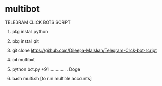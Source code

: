 # multibot

TELEGRAM CLICK BOTS SCRIPT


1. pkg install python

2. pkg install git

3. git clone https://github.com/Dileepa-Malshan/Telegram-Click-bot-script

4. cd multibot 

5. python bot.py +91................ Doge

6. bash multi.sh [to run multiple accounts]
